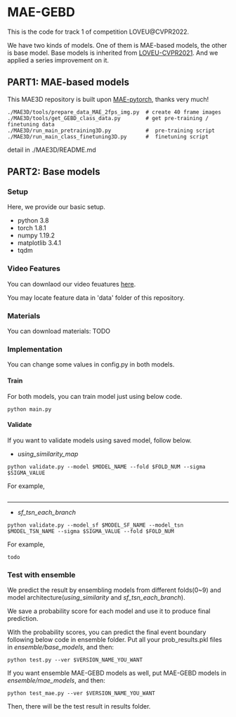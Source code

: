 # MAE-GEBD

This is the code for track 1 of competition LOVEU@CVPR2022.

We have two kinds of models. One of them is MAE-based models, the other is base model. Base models is 
inherited from [LOVEU-CVPR2021](https://github.com/hello-jinwoo/LOVEU-CVPR2021). And we applied a series improvement on it.

## PART1: MAE-based models
This MAE3D repository is built upon [MAE-pytorch](https://github.com/pengzhiliang/MAE-pytorch), thanks very much!
```
./MAE3D/tools/prepare_data_MAE_2fps_img.py  # create 40 frame images
./MAE3D/tools/get_GEBD_class_data.py        # get pre-training / finetuning data
./MAE3D/run_main_pretraining3D.py           #  pre-training script
./MAE3D/run_main_class_finetuning3D.py      #  finetuning script
```
detail in ./MAE3D/README.md
## PART2: Base models

### Setup
Here, we provide our basic setup. 
- python 3.8
- torch 1.8.1
- numpy 1.19.2
- matplotlib 3.4.1
- tqdm 

### Video Features
You can downlaod our video feuatures [here](https://drive.google.com/drive/folders/1AJl177kLvl1YtaFBb9QmiUAQ5o5qsjq9?usp=sharing).

You may locate feature data in 'data' folder of this repository.

### Materials 
You can download materials: TODO

### Implementation
You can change some values in config.py in both models. 

#### Train
For both models, you can train model just using below code.
```
python main.py
```

#### Validate
If you want to validate models using saved model, follow below.

- *using_similarity_map*
```
python validate.py --model $MODEL_NAME --fold $FOLD_NUM --sigma $SIGMA_VALUE
```
For example, 
```

```

<hr>

- *sf_tsn_each_branch*
```
python validate.py --model_sf $MODEL_SF_NAME --model_tsn $MODEL_TSN_NAME --sigma $SIGMA_VALUE --fold $FOLD_NUM
```
For example, 
```
todo
```


### Test with ensemble
We predict the result by ensembling models from different folds(0~9) and model architecture(*using_similarity* and *sf_tsn_each_branch*).

We save a probability score for each model and use it to produce final prediction.

With the probability scores, you can predict the final event boundary following below code in ensemble folder. Put all your prob_results.pkl files in *ensemble/base_models*, and then:
```
python test.py --ver $VERSION_NAME_YOU_WANT
```

If you want ensemble MAE-GEBD models as well, put MAE-GEBD models in *ensemble/mae_models*, and then:
```
python test_mae.py --ver $VERSION_NAME_YOU_WANT
```

Then, there will be the test result in results folder.


